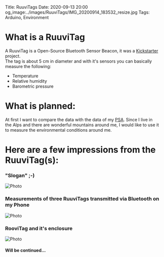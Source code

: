 Title: RuuviTags
Date: 2020-09-13 20:00
og_image:../images/RuuviTags/IMG_20200914_183532_resize.jpg
Tags: Arduino, Environment

# What is a RuuviTag
A RuuviTag is a Open-Source Bluetooth Sensor Beacon, it was a [Kickstarter](https://www.kickstarter.com/projects/463050344/ruuvitag-open-source-bluetooth-sensor-beacon) project.    
The tag is about 5 cm in diameter and with it's sensors you can basically measure the following:

* Temperature
* Relative humidity
* Barometric pressure

# What is planned:
At first I want to compare the data with the data of my [PSA](www.markusgoller.at/weather-station.html).
Since I live in the Alps and there are wonderful mountains around me, I would like to use it to measure the environmental conditions around me.

# Here are a few impressions from the RuuviTag(s):

### "Slogan" ;-)
![Photo]({attach}../images/RuuviTags/IMG_20200914_185318_resize.jpg)

### Measurements of three RuuviTags transmitted via Bluetooth on my Phone
![Photo]({attach}../images/RuuviTags/Screenshot_2020-09-13-18-53-25-224_com.ruuvi.station_resize.jpg)

### RooviTag and it's enclosure
![Photo]({attach}../images/RuuviTags/IMG_20200914_183532_resize.jpg)

#### Will be continued...